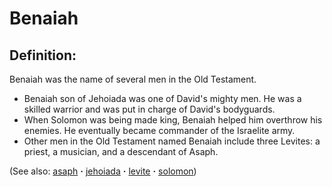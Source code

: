 # Benaiah #

## Definition: ##

Benaiah was the name of several men in the Old Testament.

* Benaiah son of Jehoiada was one of David's mighty men. He was a skilled warrior and was put in charge of David's bodyguards.
* When Solomon was being made king, Benaiah helped him overthrow his enemies. He eventually became commander of the Israelite army.
* Other men in the Old Testament named Benaiah include three Levites: a priest, a musician, and a descendant of Asaph.

(See also: [asaph](../other/asaph.md) **·** [jehoiada](../other/jehoiada.md) **·** [levite](../other/levite.md) **·** [solomon](../other/solomon.md))

